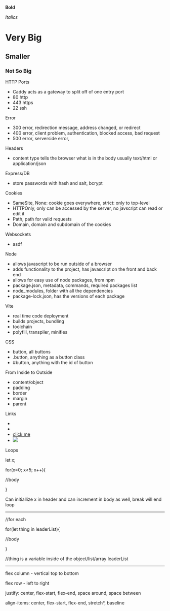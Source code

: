 **Bold**

*Italics*

# Very Big

## Smaller

### Not So Big
HTTP
Ports
- Caddy acts as a gateway to split off of one entry port
- 80 http
- 443 https
- 22 ssh

Error
- 300 error, redirection message, address changed, or redirect
- 400 error, client problem, authentication, blocked access, bad request
- 500 error, serverside error,

Headers
- content type tells the browser what is in the body usually text/html or application/json

Express/DB
- store passwords with hash and salt, bcrypt

Cookies
- SameSite, None: cookie goes everywhere, strict: only to top-level
- HTTPOnly, only can be accessed by the server, no javscript can read or edit it
- Path, path for valid requests
- Domain, domain and subdomain of the cookies

Websockets
- asdf

Node
- allows javascript to be run outside of a browser
- adds functionality to the project, has javascript on the front and back end
- allows for easy use of node packages, from npm
- package.json, metadata, commands, required packages list
- node_modules, folder with all the dependencies
- package-lock.json, has the versions of each package

Vite
- real time code deployment
- builds projects, bundling
- toolchain
- polyfill, transpiler, minifies

CSS 
- button, all buttons
- .button, anything as a button class
- #button, anything with the id of button

From Inside to Outside
- content/object
- padding
- border
- margin
- parent

Links
- <link href="main.css" rel="stylesheet">
- <script src="game.js"></script>
- <a href="index.html">click me</a>
- <a href="imagePage.html"> <img src="smiley.jpg"> </a> 

Loops

let x;

for(x=0; x<5; x++){

//body

}

Can initiallize x in header and can increment in body as well, break will end loop

---

//for each

for(let thing in leaderList){

//body

}

//thing is a variable inside of the object/list/array leaderList

---

flex column - vertical top to bottom

flex row - left to right

justify: center, flex-start, flex-end, space around, space between

align-items: center, flex-start, flex-end, stretch*, baseline 

